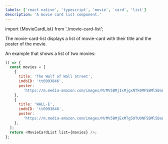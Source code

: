 ```yaml
---
labels: ['react native', 'typescript', 'movie', 'card', 'list']
description: 'A movie card list component.'
---
```


import {MovieCardList} from './movie-card-list';

The movie-card-list displays a list of movie-card with their title and the poster of the movie.

An example that shows a list of two movies:

```js live
() => {
  const movies = [
    {
      title: 'The Wolf of Wall Street',
      imdbID: 'tt0993846',
      poster:
        'https://m.media-amazon.com/images/M/MV5BMjIxMjgxNTk0MF5BMl5BanBnXkFtZTgwNjIyOTg2MDE@._V1_SX300.jpg',
    },
    {
      title: 'WALL·E',
      imdbID: 'tt0993846',
      poster:
        'https://m.media-amazon.com/images/M/MV5BMjExMTg5OTU0NF5BMl5BanBnXkFtZTcwMjMxMzMzMw@@._V1_SX300.jpg',
    },
  ];
  return <MovieCardList list={movies} />;
};
```
